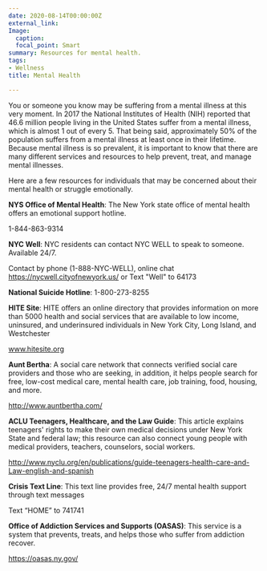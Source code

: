 ```yaml
---
date: 2020-08-14T00:00:00Z
external_link: 
Image:
  caption: 
  focal_point: Smart
summary: Resources for mental health.
tags:
- Wellness
title: Mental Health

---
```

You or someone you know may be suffering from a mental illness at this very moment. In 2017 the National Institutes of Health (NIH) reported that 46.6 million people living in the United States suffer from a mental illness, which is almost 1 out of every 5. That being said, approximately 50% of the population suffers from a mental illness at least once in their lifetime. Because mental illness is so prevalent, it is important to know that there are many different services and resources to help prevent, treat, and manage mental illnesses.

Here are a few resources for individuals that may be concerned about their mental health or struggle emotionally.

**NYS Office of Mental Health**: The New York state office of mental health offers an emotional support hotline.

1-844-863-9314

**NYC Well**: NYC residents can contact NYC WELL to speak to someone. Available 24/7.

Contact by phone (1-888-NYC-WELL), online chat https://nycwell.cityofnewyork.us/ or Text "Well" to 64173

**National Suicide Hotline**: 1-800-273-8255

**HITE Site**: HITE offers an online directory that provides information on more than 5000 health and social services that are available to low income, uninsured, and underinsured individuals in New York City, Long Island, and Westchester

www.hitesite.org

**Aunt Bertha**: A social care network that connects verified social care providers and those who are seeking, in addition, it helps people search for free, low-cost medical care, mental health care, job training, food, housing, and more.

http://www.auntbertha.com/

**ACLU Teenagers, Healthcare, and the Law Guide**: This article explains teenagers' rights to make their own medical decisions under New York State and federal law; this resource can also connect young people with medical providers, teachers, counselors, social workers.

http://www.nyclu.org/en/publications/guide-teenagers-health-care-and-Law-english-and-spanish

**Crisis Text Line**: This text line provides free, 24/7 mental health support through text messages

Text “HOME” to 741741

**Office of Addiction Services and Supports (OASAS)**:
This service is a system that prevents, treats, and helps those who suffer from addiction recover.

https://oasas.ny.gov/